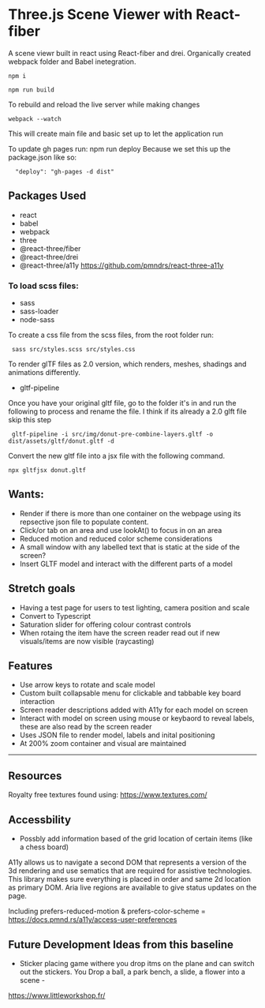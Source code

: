 # Three.js Scene Viewer with React-fiber

A scene viewr built in react using React-fiber and drei. Organically created webpack folder and Babel inetegration. 

```
npm i
```
```
npm run build
```
To rebuild and reload the live server while making changes
```
webpack --watch
```
This will create main file and basic set up to let the application run 

To update gh pages run: npm run deploy
Because we set this up the package.json like so:   
```
  "deploy": "gh-pages -d dist"
```
## Packages Used
- react
- babel
- webpack 
- three
- @react-three/fiber
- @react-three/drei
- @react-three/a11y
https://github.com/pmndrs/react-three-a11y 

### To load scss files:
- sass
- sass-loader
- node-sass

To create a css file from the scss files, from the root folder run:
```
 sass src/styles.scss src/styles.css
```


To render glTF files as 2.0 version, which renders, meshes, shadings and animations differently. 
- gltf-pipeline

Once you have your original gltf file, go to the folder it's in and run the following to process and rename the file. I think if its already a 2.0 glft file skip this step

```
 gltf-pipeline -i src/img/donut-pre-combine-layers.gltf -o dist/assets/gltf/donut.gltf -d
```
Convert the new gltf file into a jsx file with the following command.
```
npx gltfjsx donut.gltf
```

## Wants: 
- Render if there is more than one container on the webpage using its repsective json file to populate content.
- Click/or tab on an area and use lookAt() to focus in on an area
- Reduced motion and reduced color scheme considerations
- A small window with any labelled text that is static at the side of the screen?
- Insert GLTF model and interact with the different parts of a model 

## Stretch goals
- Having a test page for users to test lighting, camera position and scale 
- Convert to Typescript
- Saturation slider for offering colour contrast controls
- When rotaing the item have the screen reader read out if new visuals/items are now visible (raycasting)

## Features
- Use arrow keys to rotate and scale model
- Custom built collapsable menu for clickable and tabbable key board interaction
- Screen reader descriptions added with A11y for each model on screen
- Interact with model on screen using mouse or keybaord to reveal labels, these are also read by the screen reader
- Uses JSON file to render model, labels and inital positioning
- At 200% zoom container and visual are maintained

---

## Resources
Royalty free textures found using: https://www.textures.com/

## Accessbility 
- Possbly add information based of the grid location of certain items (like a chess board)

A11y allows us to navigate a second DOM that represents a version of the 3d rendering and use sematics that are required for assistive technologies. This library makes sure everything is placed in order and same 2d location as primary DOM. Aria live regions are available to give status updates on the page. 

 Including prefers-reduced-motion & prefers-color-scheme = https://docs.pmnd.rs/a11y/access-user-preferences 


## Future Development Ideas from this baseline
 - Sticker placing game withere you drop itms on the plane and can switch out the stickers. You
Drop a ball, a park bench, a slide, a flower into a scene - 

https://www.littleworkshop.fr/



